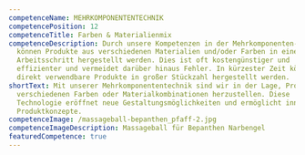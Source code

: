 ```yaml
---
competenceName: MEHRKOMPONENTENTECHNIK
competencePosition: 12
competenceTitle: Farben & Materialienmix
competenceDescription: Durch unsere Kompetenzen in der Mehrkomponenten-Technik
  können Produkte aus verschiedenen Materialien und/oder Farben in einem
  Arbeitsschritt hergestellt werden. Dies ist oft kostengünstiger und
  effizienter und vermeidet darüber hinaus Fehler. In kürzester Zeit können so
  direkt verwendbare Produkte in großer Stückzahl hergestellt werden.
shortText: Mit unserer Mehrkomponententechnik sind wir in der Lage, Produkte in
  verschiedenen Farben oder Materialkombinationen herzustellen. Diese
  Technologie eröffnet neue Gestaltungsmöglichkeiten und ermöglicht innovative
  Produktkonzepte.
competenceImage: /massageball-bepanthen_pfaff-2.jpg
competenceImageDescription: Massageball für Bepanthen Narbengel
featuredCompetence: true
---
```

